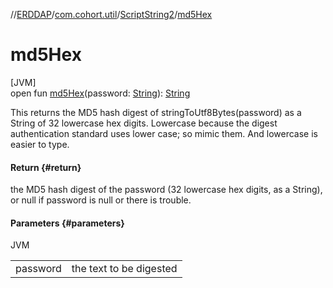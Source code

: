 //[ERDDAP](../../../index.md)/[com.cohort.util](../index.md)/[ScriptString2](index.md)/[md5Hex](md5-hex.md)

# md5Hex

[JVM]\
open fun [md5Hex](md5-hex.md)(password: [String](https://docs.oracle.com/en/java/javase/21/docs/api/java.base/java/lang/String.html)): [String](https://docs.oracle.com/en/java/javase/21/docs/api/java.base/java/lang/String.html)

This returns the MD5 hash digest of stringToUtf8Bytes(password) as a String of 32 lowercase hex digits. Lowercase because the digest authentication standard uses lower case; so mimic them. And lowercase is easier to type.

#### Return {#return}

the MD5 hash digest of the password (32 lowercase hex digits, as a String), or null if password is null or there is trouble.

#### Parameters {#parameters}

JVM

| | |
|---|---|
| password | the text to be digested |